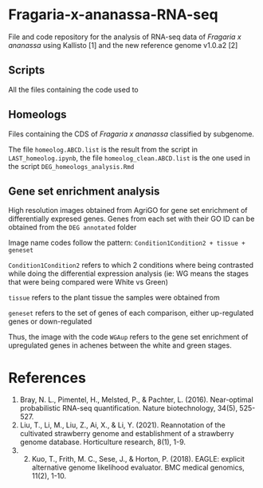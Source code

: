 # Fragaria-x-ananassa-RNA-seq

File and code repository for the analysis of RNA-seq data of _Fragaria x ananassa_ using Kallisto \[1] and the new reference genome v1.0.a2 [2]

## Scripts

All the files containing the code used to 

## Homeologs

Files containing the CDS of _Fragaria x ananassa_ classified by subgenome.

The file `homeolog.ABCD.list` is the result from the script in `LAST_homeolog.ipynb`, the file `homeolog_clean.ABCD.list` is the one used in the script `DEG_homeologs_analysis.Rmd`

## Gene set enrichment analysis

High resolution images obtained from AgriGO for gene set enrichment of differentially expresed genes. Genes from each set with their GO ID can be obtained from the `DEG annotated` folder

Image name codes follow the pattern: `Condition1Condition2 + tissue + geneset`

`Condition1Condition2` refers to which 2 conditions where being contrasted while doing the differential expression analysis (ie: WG means the stages that were being compared were White vs Green)

`tissue` refers to the plant tissue the samples were obtained from

`geneset` refers to the set of genes of each comparison, either up-regulated genes or down-regulated

Thus, the image with the code `WGAup` refers to the gene set enrichment of upregulated genes in achenes between the white and green stages.

# References

1. Bray, N. L., Pimentel, H., Melsted, P., & Pachter, L. (2016). Near-optimal probabilistic RNA-seq quantification. Nature biotechnology, 34(5), 525-527.
2. Liu, T., Li, M., Liu, Z., Ai, X., & Li, Y. (2021). Reannotation of the cultivated strawberry genome and establishment of a strawberry genome database. Horticulture research, 8(1), 1-9.
3. 2. Kuo, T., Frith, M. C., Sese, J., & Horton, P. (2018). EAGLE: explicit alternative genome likelihood evaluator. BMC medical genomics, 11(2), 1-10.

